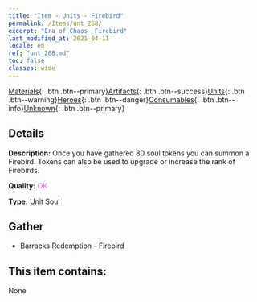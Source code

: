 ```yaml
---
title: "Item - Units - Firebird"
permalink: /Items/unt_268/
excerpt: "Era of Chaos  Firebird"
last_modified_at: 2021-04-11
locale: en
ref: "unt_268.md"
toc: false
classes: wide
---
```

 [Materials](/Items/){: .btn .btn--primary}[Artifacts](/Items/Artifacts/){: .btn .btn--success}[Units](/Items/Units/){: .btn .btn--warning}[Heroes](/Items/Heroes/){: .btn .btn--danger}[Consumables](/Items/Consumables/){: .btn .btn--info}[Unknown](/Items/Unknown/){: .btn .btn--primary}

## Details
 **Description:** Once you have gathered 80 soul tokens you can summon a Firebird. Tokens can also be used to upgrade or increase the rank of Firebirds.

 **Quality:** <span style="color: #DA70D6">OK</span>

 **Type:** Unit Soul

## Gather

*    Barracks Redemption - Firebird 

## This item contains:

  None

